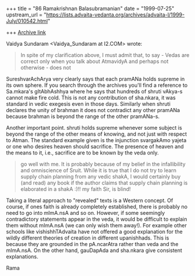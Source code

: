 +++
title = "86 Ramakrishnan Balasubramanian"
date = "1999-07-25"
upstream_url = "https://lists.advaita-vedanta.org/archives/advaita-l/1999-July/010542.html"

+++
[Archive link](https://lists.advaita-vedanta.org/archives/advaita-l/1999-July/010542.html)

Vaidya Sundaram <Vaidya_Sundaram at I2.COM> wrote:

>    In spite of my clarification above, I must admit that, to say  -
Vedas are
> correct only when you talk about AtmavidyA and perhaps not
otherwise -  does not

SureshvarAchArya very clearly says that each pramANa holds supreme in
its own sphere. If you search through the archives you'll find a
reference to Sa.mkara's gItAbhAshhya where he says that hundreds of
shruti vAkya-s cannot make fire cold. This is not any contribution of
sha.nkara, it was standard in vedic exegesis even in those days.
Similarly when shruti declares the unity of brahman it does not
contradict any other pramANa because brahman is beyond the range of
the other pramANa-s.

Another important point. shruti holds supreme whenever some subject is
beyond the range of the other means of knowing, and not just with
respect to Atman. The standard example given is the injunction
svargakAmo yajeta or one who desires heaven should sacrifice. The
presence of heaven and the means to it, i.e., sacrifice are to be
known by the veda only.

> go well with me. It is probably because of my belief in the
infallibility and
> omniscience of Sruit. While it is true that I do not try to learn
supply chain
> planning from any vedic shakA, I would certainly buy (and read) any
book if the
> author claims that supply chain planning is elaborated in a shakA
:)!! my faith
> Sir, is blind!

Taking a literal approach to "revealed" texts is a Western concept. Of
course, if ones faith is already completely established, there is
probably no need to go into mImA.nsA and so on. However, if some
seemingly contradictory statements appear in the veda, it would be
difficult to explain them without mImA.nsA  (we can only wish them
away!). For example other schools like vishishhTAdvaita have not
offered a good explanation for the wildly different theories of
creation in different upanishhads. This is because they are grounded
in the pA.ncarAtra rather than veda and the mImA.nsA. On the other
hand, gauDapAda and sha.nkara give consistent explanations.

Rama

